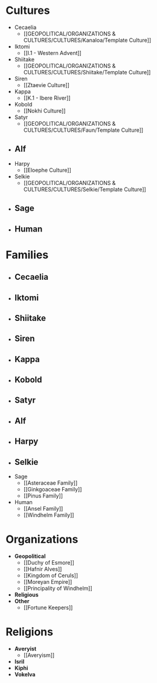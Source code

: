 # Cultures

- Cecaelia
	- [[GEOPOLITICAL/ORGANIZATIONS & CULTURES/CULTURES/Kanaloa/Template Culture]]
- Iktomi
	- [[I.1 - Western Advent]]
- Shiitake
	- [[GEOPOLITICAL/ORGANIZATIONS & CULTURES/CULTURES/Shiitake/Template Culture]]
- Siren
	- [[Ztaevie Culture]]
- Kappa
	- [[K.1 - Ibere River]]
- Kobold
	- [[Nokhi Culture]]
- Satyr
	- [[GEOPOLITICAL/ORGANIZATIONS & CULTURES/CULTURES/Faun/Template Culture]]
- Alf
	- 
- Harpy
	- [[Eloephe Culture]]
- Selkie
	- [[GEOPOLITICAL/ORGANIZATIONS & CULTURES/CULTURES/Selkie/Template Culture]]
- Sage
	- 
- Human
	- 
# Families

- Cecaelia
	- 
- Iktomi
	- 
- Shiitake
	- 
- Siren
	- 
- Kappa
	- 
- Kobold
	- 
- Satyr
	- 
- Alf
	- 
- Harpy
	- 
- Selkie
	- 
- Sage
	- [[Asteraceae Family]]
	- [[Ginkgoaceae Family]]
	- [[Pinus Family]]
- Human
	- [[Ansel Family]]
	- [[Windhelm Family]]
# Organizations

- **Geopolitical**
	- [[Duchy of Esmore]]
	- [[Hafnir Alves]]
	- [[Kingdom of Ceruls]]
	- [[Moreyan Empire]]
	- [[Principality of Windhelm]]
- **Religious**
- **Other**
	- [[Fortune Keepers]]

# Religions
- **Averyist**
	- [[Averyism]]
- **Isril**
- **Kiphi**
- **Vokelva**